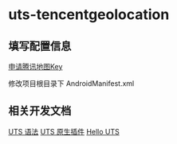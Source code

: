 # uts-tencentgeolocation

## 填写配置信息

[申请腾讯地图Key](https://lbs.qq.com/mobile/androidMapSDK/developerGuide/getKey)

修改项目根目录下 AndroidManifest.xml
<meta-data android:name="TencentMapSDK" android:value="您申请的Key" />


## 相关开发文档

[UTS 语法](https://uniapp.dcloud.net.cn/tutorial/syntax-uts.html)
[UTS 原生插件](https://uniapp.dcloud.net.cn/plugin/uts-plugin.html)
[Hello UTS](https://gitcode.net/dcloud/hello-uts/-/tree/dev)